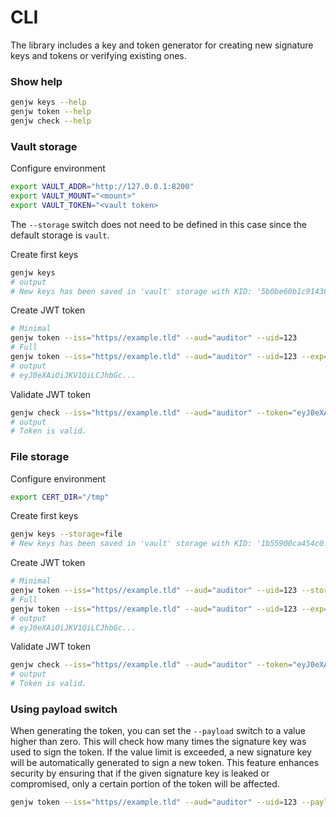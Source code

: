 # CLI

The library includes a key and token generator for creating new signature keys and tokens or verifying existing ones.

### Show help
```bash
genjw keys --help
genjw token --help
genjw check --help
```

### Vault storage

Configure environment

```bash
export VAULT_ADDR="http://127.0.0.1:8200"
export VAULT_MOUNT="<mount>"
export VAULT_TOKEN="<vault token>
```

The `--storage` switch does not need to be defined in this case since the default storage is `vault`.

Create first keys

```bash
genjw keys
# output
# New keys has been saved in 'vault' storage with KID: '5b0be60b1c91438...'.
```

Create JWT token

```bash
# Minimal
genjw token --iss="https//example.tld" --aud="auditor" --uid=123
# Full
genjw token --iss="https//example.tld" --aud="auditor" --uid=123 --exp='minutes=10' --custom="{var1:value1,var2:value2}"
# output
# eyJ0eXAiOiJKV1QiLCJhbGc...
```

Validate JWT token

```bash
genjw check --iss="https//example.tld" --aud="auditor" --token="eyJ0eXAiOiJKV1QiLCJhbGc..."
# output
# Token is valid.
```

### File storage

Configure environment

```bash
export CERT_DIR="/tmp"
```

Create first keys

```bash
genjw keys --storage=file
# New keys has been saved in 'vault' storage with KID: '1b55900ca454c0...'.
```

Create JWT token

```bash
# Minimal
genjw token --iss="https//example.tld" --aud="auditor" --uid=123 --storage=file
# Full
genjw token --iss="https//example.tld" --aud="auditor" --uid=123 --exp='minutes=10' --custom="{var1:value1,var2:value2}" --storage=file
# output
# eyJ0eXAiOiJKV1QiLCJhbGc...
```

Validate JWT token

```bash
genjw check --iss="https//example.tld" --aud="auditor" --token="eyJ0eXAiOiJKV1QiLCJhbGc..." --storage=file
# output
# Token is valid.
```

### Using payload switch

When generating the token, you can set the `--payload` switch to a value higher than zero. This will check how many times the signature key was used to sign the token. If the value limit is exceeded, a new signature key will be automatically generated to sign a new token. This feature enhances security by ensuring that if the given signature key is leaked or compromised, only a certain portion of the token will be affected.

```bash
genjw token --iss="https//example.tld" --aud="auditor" --uid=123 --payload=10
```